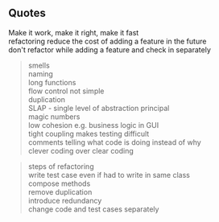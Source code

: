 ## Quotes
Make it work, make it right, make it fast  
refactoring reduce the cost of adding a feature in the future  
don't refactor while adding a feature and check in separately  

> smells  
naming  
long functions  
flow control not simple  
duplication  
SLAP - single level of abstraction principal  
magic numbers  
low cohesion e.g. business logic in GUI  
tight coupling makes testing difficult  
comments telling what code is doing instead of why  
clever coding over clear coding  



> steps of refactoring  
write test case even if had to write in same class  
compose methods  
remove duplication  
introduce redundancy  
change code and test cases separately

